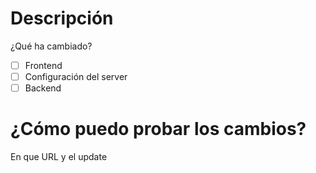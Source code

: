 # Descripción
¿Qué ha cambiado?

- [ ] Frontend
- [ ] Configuración del server
- [ ] Backend

# ¿Cómo puedo probar los cambios?
En que URL y el update
